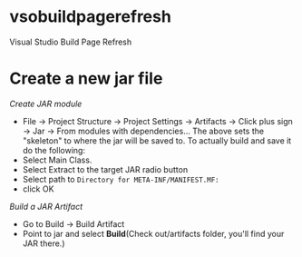 # vsobuildpagerefresh
Visual Studio Build Page Refresh

# Create a new jar file
*Create JAR module*
- File -> Project Structure -> Project Settings -> Artifacts -> Click plus sign -> Jar -> From modules with dependencies...
The above sets the "skeleton" to where the jar will be saved to. To actually build and save it do the following:
- Select Main Class.
- Select Extract to the target JAR radio button
- Select path to `Directory for META-INF/MANIFEST.MF:`
- click OK

*Build a JAR Artifact*
- Go to Build -> Build Artifact
- Point to jar and select **Build**(Check out/artifacts folder, you'll find your JAR there.)
